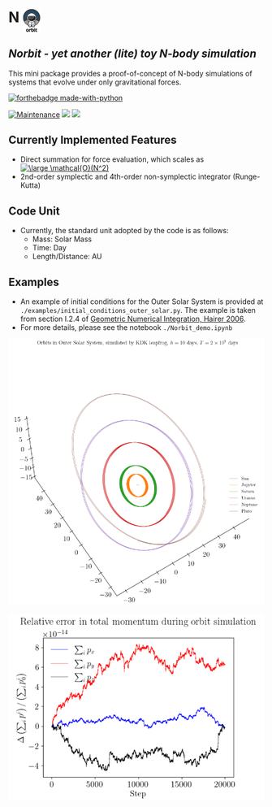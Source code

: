 N <img src="Norbit_logo.jpeg" alt="drawing" width="35" align="top"/>
==========

*Norbit - yet another (lite) toy N-body simulation*
--------------------

This mini package provides a proof-of-concept of N-body simulations of systems that evolve under only gravitational forces.

[![forthebadge made-with-python](http://ForTheBadge.com/images/badges/made-with-python.svg)](https://www.python.org/)

[![Maintenance](https://img.shields.io/badge/Maintained%3F-yes-green.svg)](https://GitHub.com/Naereen/StrapDown.js/graphs/commit-activity) ![](https://img.shields.io/github/commit-activity/m/MinhMPA/Norbit) ![](https://img.shields.io/github/last-commit/MinhMPA/Norbit)

## Currently Implemented Features

- Direct summation for force evaluation, which scales as <a href="https://www.codecogs.com/eqnedit.php?latex=\inline&space;\large&space;\mathcal{O}(N^2)" target="_blank"><img src="https://latex.codecogs.com/svg.latex?\inline&space;\large&space;\mathcal{O}(N^2)" title="\large \mathcal{O}(N^2)" /></a>
- 2nd-order symplectic and 4th-order non-symplectic integrator (Runge-Kutta)

## Code Unit

- Currently, the standard unit adopted by the code is as follows:
	- Mass: Solar Mass
	- Time: Day
	- Length/Distance: AU

## Examples

- An example of initial conditions for the Outer Solar System is provided at `./examples/initial_conditions_outer_solar.py`. The example is taken from section I.2.4 of <a href=”https://link.springer.com/book/10.1007/3-540-30666-8”> Geometric Numerical Integration, Hairer 2006</a>.
- For more details, please see the notebook `./Norbit_demo.ipynb`

![Orbits](./examples/Example_orbits_in_Outer_Solar_System.png)

![Relative error in total momentum](./examples/Example_total_momentum_conservation_during_orbit_simulation.png)

